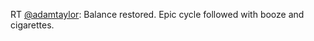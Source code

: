 RT <a href="http://twitter.com/adamtaylor">@adamtaylor</a>: Balance restored. Epic cycle followed with booze and cigarettes.